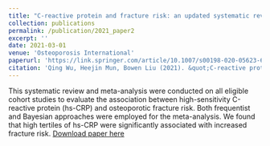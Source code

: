 ```yaml
---
title: "C-reactive protein and fracture risk: an updated systematic review and meta-analysis of cohort studies through the use of both frequentist and Bayesian approaches"
collection: publications
permalink: /publication/2021_paper2
excerpt: ''
date: 2021-03-01
venue: 'Osteoporosis International'
paperurl: 'https://link.springer.com/article/10.1007/s00198-020-05623-6'
citation: 'Qing Wu, Heejin Mun, Bowen Liu (2021). &quot;C-reactive protein and fracture risk: an updated systematic review and meta-analysis of cohort studies through the use of both frequentist and Bayesian approaches&quot; <i>Osteoporosis International </i>. 32 (3), 425–435.'
---
```

This systematic review and meta-analysis were conducted on all eligible cohort studies to evaluate the association between high-sensitivity C-reactive protein (hs-CRP) and osteoporotic fracture risk. Both frequentist and Bayesian approaches were employed for the meta-analysis. We found that high tertiles of hs-CRP were significantly associated with increased fracture risk.
[Download paper here](http://liuaber.github.io/files/CRP_Bayesian_Meta.pdf)

